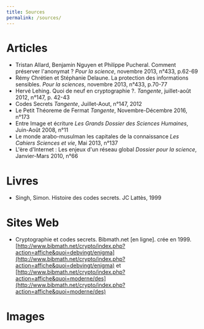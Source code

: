 ```yaml
---
title: Sources
permalink: /sources/
---
```


# Articles
* Tristan Allard, Benjamin Nguyen et Philippe Pucheral. Comment préserver l'anonymat ? *Pour la science*, novembre 2013, n°433, p.62-69
* Rémy Chrétien et Stéphanie Delaune. La protection des informations sensibles. *Pour la sciences*, novembre 2013, n°433, p.70-77
* Hervé Lehing. Quoi de neuf en cryptographie ?. *Tangente*, juillet-août 2012, n°147, p. 42-43
* Codes Secrets *Tangente*, Juillet-Aout, n°147, 2012
* Le Petit Théoreme de Fermat *Tangente*, Novembre-Décembre 2016, n°173
* Entre Image et écriture *Les Grands Dossier des Sciences Humaines*, Juin-Août 2008, n°11
* Le monde arabo-musulman les capitales de la connaissance *Les Cahiers Sciences et vie*, Mai 2013, n°137
* L'ère d'Internet : Les enjeux d'un réseau global *Dossier pour la science*, Janvier-Mars 2010, n°66
# Livres
* Singh, Simon. Histoire des codes secrets. JC Lattès, 1999
# Sites Web
* Cryptographie et codes secrets. Bibmath.net [en ligne]. crée en 1999. [http://www.bibmath.net/crypto/index.php?action=affiche&quoi=debvingt/enigma](http://www.bibmath.net/crypto/index.php?action=affiche&quoi=debvingt/enigma) et [http://www.bibmath.net/crypto/index.php?action=affiche&quoi=moderne/des](http://www.bibmath.net/crypto/index.php?action=affiche&quoi=moderne/des)
# Images
